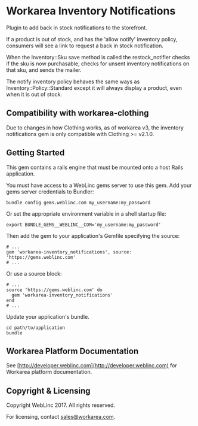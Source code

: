 Workarea Inventory Notifications
================================================================================

Plugin to add back in stock notifications to the storefront.

If a product is out of stock, and has the 'allow notify' inventory policy, consumers will see a link
to request a back in stock notification.

When the Inventory::Sku save method is called the restock_notifier checks if the sku is
now purchasable, checks for unsent inventory notifications on that sku, and sends the mailer.

The notify inventory policy behaves the same ways as Inventory::Policy::Standard except
it will always display a product, even when it is out of stock.


Compatibility with workarea-clothing
--------------------------------------------------------------------------------

Due to changes in how Clothing works, as of workarea v3, the inventory notifications gem
is only compatible with Clothing >= v2.1.0.


Getting Started
--------------------------------------------------------------------------------

This gem contains a rails engine that must be mounted onto a host Rails application.

You must have access to a WebLinc gems server to use this gem. Add your gems server credentials to Bundler:

    bundle config gems.weblinc.com my_username:my_password

Or set the appropriate environment variable in a shell startup file:

    export BUNDLE_GEMS__WEBLINC__COM='my_username:my_password'

Then add the gem to your application's Gemfile specifying the source:

    # ...
    gem 'workarea-inventory_notifications', source: 'https://gems.weblinc.com'
    # ...

Or use a source block:

    # ...
    source 'https://gems.weblinc.com' do
      gem 'workarea-inventory_notifications'
    end
    # ...

Update your application's bundle.

    cd path/to/application
    bundle

Workarea Platform Documentation
--------------------------------------------------------------------------------

See [http://developer.weblinc.com](http://developer.weblinc.com) for Workarea platform documentation.

Copyright & Licensing
--------------------------------------------------------------------------------

Copyright WebLinc 2017. All rights reserved.

For licensing, contact sales@workarea.com.
